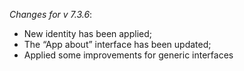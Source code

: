 _Changes for v 7.3.6_:
- New identity has been applied;
- The “App about” interface has been updated;
- Applied some improvements for generic interfaces
